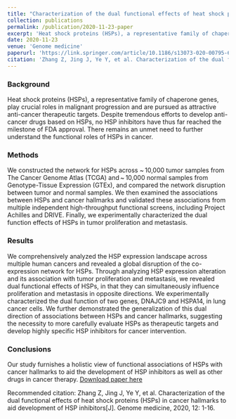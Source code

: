 ```yaml
---
title: "Characterization of the dual functional effects of heat shock proteins (HSPs) in cancer hallmarks to aid development of HSP inhibitors"
collection: publications
permalink: /publication/2020-11-23-paper
excerpt: 'Heat shock proteins (HSPs), a representative family of chaperone genes, play crucial roles in malignant progression and are pursued as attractive anti-cancer therapeutic targets. Despite tremendous efforts to develop anti-cancer drugs based on HSPs, no HSP inhibitors have thus far reached the milestone of FDA approval. There remains an unmet need to further understand the functional roles of HSPs in cancer.'
date: 2020-11-23
venue: 'Genome medicine'
paperurl: 'https://link.springer.com/article/10.1186/s13073-020-00795-6'
citation: 'Zhang Z, Jing J, Ye Y, et al. Characterization of the dual functional effects of heat shock proteins (HSPs) in cancer hallmarks to aid development of HSP inhibitors[J]. Genome medicine, 2020, 12: 1-16.'
---
```


### Background
Heat shock proteins (HSPs), a representative family of chaperone genes, play crucial roles in malignant progression and are pursued as attractive anti-cancer therapeutic targets. Despite tremendous efforts to develop anti-cancer drugs based on HSPs, no HSP inhibitors have thus far reached the milestone of FDA approval. There remains an unmet need to further understand the functional roles of HSPs in cancer.

### Methods
We constructed the network for HSPs across ~ 10,000 tumor samples from The Cancer Genome Atlas (TCGA) and ~ 10,000 normal samples from Genotype-Tissue Expression (GTEx), and compared the network disruption between tumor and normal samples. We then examined the associations between HSPs and cancer hallmarks and validated these associations from multiple independent high-throughput functional screens, including Project Achilles and DRIVE. Finally, we experimentally characterized the dual function effects of HSPs in tumor proliferation and metastasis.

### Results
We comprehensively analyzed the HSP expression landscape across multiple human cancers and revealed a global disruption of the co-expression network for HSPs. Through analyzing HSP expression alteration and its association with tumor proliferation and metastasis, we revealed dual functional effects of HSPs, in that they can simultaneously influence proliferation and metastasis in opposite directions. We experimentally characterized the dual function of two genes, DNAJC9 and HSPA14, in lung cancer cells. We further demonstrated the generalization of this dual direction of associations between HSPs and cancer hallmarks, suggesting the necessity to more carefully evaluate HSPs as therapeutic targets and develop highly specific HSP inhibitors for cancer intervention.

### Conclusions
Our study furnishes a holistic view of functional associations of HSPs with cancer hallmarks to aid the development of HSP inhibitors as well as other drugs in cancer therapy.
[Download paper here](https://link.springer.com/article/10.1186/s13073-020-00795-6)

Recommended citation: Zhang Z, Jing J, Ye Y, et al. Characterization of the dual functional effects of heat shock proteins (HSPs) in cancer hallmarks to aid development of HSP inhibitors[J]. Genome medicine, 2020, 12: 1-16.
